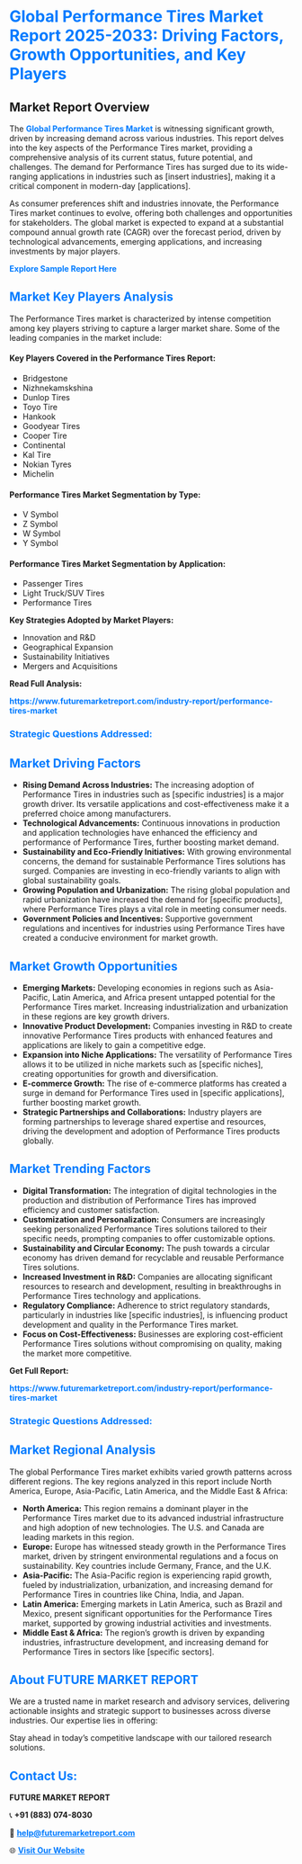 <h1 style="color: #007BFF;">Global Performance Tires Market Report 2025-2033: Driving Factors, Growth Opportunities, and Key Players</h1>

<section id="overview">
<h2>Market Report Overview</h2>
<p>The <a href="https://www.futuremarketreport.com/industry-report/performance-tires-market" style="color: #007BFF; text-decoration: none;"><strong>Global Performance Tires Market</strong></a> is witnessing significant growth, driven by increasing demand across various industries. This report delves into the key aspects of the Performance Tires market, providing a comprehensive analysis of its current status, future potential, and challenges. The demand for Performance Tires has surged due to its wide-ranging applications in industries such as [insert industries], making it a critical component in modern-day [applications].</p>
<p>As consumer preferences shift and industries innovate, the Performance Tires market continues to evolve, offering both challenges and opportunities for stakeholders. The global market is expected to expand at a substantial compound annual growth rate (CAGR) over the forecast period, driven by technological advancements, emerging applications, and increasing investments by major players.</p>
</section>

<section id="overview">
<p><a href="https://www.futuremarketreport.com/request-sample/reportId=126818" style="color: #007BFF; text-decoration: none;"><strong>Explore Sample Report Here</strong></a></p>
</section>

<section id="key-players">
<h2 style="color: #007BFF;">Market Key Players Analysis</h2>
<p>The Performance Tires market is characterized by intense competition among key players striving to capture a larger market share. Some of the leading companies in the market include:</p>
<h4>Key Players Covered in the Performance Tires Report:</h4>
<ul><li>Bridgestone</li><li>Nizhnekamskshina</li><li>Dunlop Tires</li><li>Toyo Tire</li><li>Hankook</li><li>Goodyear Tires</li><li>Cooper Tire</li><li>Continental</li><li>Kal Tire</li><li>Nokian Tyres</li><li>Michelin</li></ul>
<h4>Performance Tires Market Segmentation by Type:</h4>
<ul><li>V Symbol</li><li>Z Symbol</li><li>W Symbol</li><li>Y Symbol</li></ul>

<h4>Performance Tires Market Segmentation by Application:</h4>
<ul><li>Passenger Tires</li><li>Light Truck/SUV Tires</li><li>Performance Tires</li></ul>
<p><strong>Key Strategies Adopted by Market Players:</strong></p>
<ul>
<li>Innovation and R&D</li>
<li>Geographical Expansion</li>
<li>Sustainability Initiatives</li>
<li>Mergers and Acquisitions</li>
</ul>
</section>

<section>
<p><strong>Read Full Analysis: </strong></p><a href="https://www.futuremarketreport.com/industry-report/performance-tires-market" style="color: #007BFF; text-decoration: none;"><strong>https://www.futuremarketreport.com/industry-report/performance-tires-market</strong></a>
<h3 style="color: #007BFF;">Strategic Questions Addressed:</h3>
</section>

<section id="driving-factors">
<h2 style="color: #007BFF;">Market Driving Factors</h2>
<ul>
<li><strong>Rising Demand Across Industries:</strong> The increasing adoption of Performance Tires in industries such as [specific industries] is a major growth driver. Its versatile applications and cost-effectiveness make it a preferred choice among manufacturers.</li>
<li><strong>Technological Advancements:</strong> Continuous innovations in production and application technologies have enhanced the efficiency and performance of Performance Tires, further boosting market demand.</li>
<li><strong>Sustainability and Eco-Friendly Initiatives:</strong> With growing environmental concerns, the demand for sustainable Performance Tires solutions has surged. Companies are investing in eco-friendly variants to align with global sustainability goals.</li>
<li><strong>Growing Population and Urbanization:</strong> The rising global population and rapid urbanization have increased the demand for [specific products], where Performance Tires plays a vital role in meeting consumer needs.</li>
<li><strong>Government Policies and Incentives:</strong> Supportive government regulations and incentives for industries using Performance Tires have created a conducive environment for market growth.</li>
</ul>
</section>

<section id="growth-opportunities">
<h2 style="color: #007BFF;">Market Growth Opportunities</h2>
<ul>
<li><strong>Emerging Markets:</strong> Developing economies in regions such as Asia-Pacific, Latin America, and Africa present untapped potential for the Performance Tires market. Increasing industrialization and urbanization in these regions are key growth drivers.</li>
<li><strong>Innovative Product Development:</strong> Companies investing in R&D to create innovative Performance Tires products with enhanced features and applications are likely to gain a competitive edge.</li>
<li><strong>Expansion into Niche Applications:</strong> The versatility of Performance Tires allows it to be utilized in niche markets such as [specific niches], creating opportunities for growth and diversification.</li>
<li><strong>E-commerce Growth:</strong> The rise of e-commerce platforms has created a surge in demand for Performance Tires used in [specific applications], further boosting market growth.</li>
<li><strong>Strategic Partnerships and Collaborations:</strong> Industry players are forming partnerships to leverage shared expertise and resources, driving the development and adoption of Performance Tires products globally.</li>
</ul>
</section>

<section id="trending-factors">
<h2 style="color: #007BFF;">Market Trending Factors</h2>
<ul>
<li><strong>Digital Transformation:</strong> The integration of digital technologies in the production and distribution of Performance Tires has improved efficiency and customer satisfaction.</li>
<li><strong>Customization and Personalization:</strong> Consumers are increasingly seeking personalized Performance Tires solutions tailored to their specific needs, prompting companies to offer customizable options.</li>
<li><strong>Sustainability and Circular Economy:</strong> The push towards a circular economy has driven demand for recyclable and reusable Performance Tires solutions.</li>
<li><strong>Increased Investment in R&D:</strong> Companies are allocating significant resources to research and development, resulting in breakthroughs in Performance Tires technology and applications.</li>
<li><strong>Regulatory Compliance:</strong> Adherence to strict regulatory standards, particularly in industries like [specific industries], is influencing product development and quality in the Performance Tires market.</li>
<li><strong>Focus on Cost-Effectiveness:</strong> Businesses are exploring cost-efficient Performance Tires solutions without compromising on quality, making the market more competitive.</li>
</ul>
</section>

<section>
<p><strong>Get Full Report: </strong></p><a href="https://www.futuremarketreport.com/industry-report/performance-tires-market" style="color: #007BFF; text-decoration: none;"><strong>https://www.futuremarketreport.com/industry-report/performance-tires-market</strong></a>
<h3 style="color: #007BFF;">Strategic Questions Addressed:</h3>
</section>


<section id="regional-analysis">
<h2 style="color: #007BFF;">Market Regional Analysis</h2>
<p>The global Performance Tires market exhibits varied growth patterns across different regions. The key regions analyzed in this report include North America, Europe, Asia-Pacific, Latin America, and the Middle East & Africa:</p>
<ul>
<li><strong>North America:</strong> This region remains a dominant player in the Performance Tires market due to its advanced industrial infrastructure and high adoption of new technologies. The U.S. and Canada are leading markets in this region.</li>
<li><strong>Europe:</strong> Europe has witnessed steady growth in the Performance Tires market, driven by stringent environmental regulations and a focus on sustainability. Key countries include Germany, France, and the U.K.</li>
<li><strong>Asia-Pacific:</strong> The Asia-Pacific region is experiencing rapid growth, fueled by industrialization, urbanization, and increasing demand for Performance Tires in countries like China, India, and Japan.</li>
<li><strong>Latin America:</strong> Emerging markets in Latin America, such as Brazil and Mexico, present significant opportunities for the Performance Tires market, supported by growing industrial activities and investments.</li>
<li><strong>Middle East & Africa:</strong> The region’s growth is driven by expanding industries, infrastructure development, and increasing demand for Performance Tires in sectors like [specific sectors].</li>
</ul>
</section>

<footer>
<h2 style="color: #007BFF;">About FUTURE MARKET REPORT</h2>
<p>We are a trusted name in market research and advisory services, delivering actionable insights and strategic support to businesses across diverse industries. Our expertise lies in offering:</p>

<p>Stay ahead in today’s competitive landscape with our tailored research solutions.</p>

<h2 style="color: #007BFF;">Contact Us:</h2>
<p><strong>FUTURE MARKET REPORT</strong></p>
<p>📞 <strong>+91 (883) 074-8030</strong></p>
<p>📧 <strong><a href="mailto:help@futuremarketreport.com" style="color: #007BFF;">help@futuremarketreport.com</a></strong></p>
<p>🌐 <strong><a href="https://www.futuremarketreport.com/" style="color: #007BFF;">Visit Our Website</a></strong></p>
</footer>